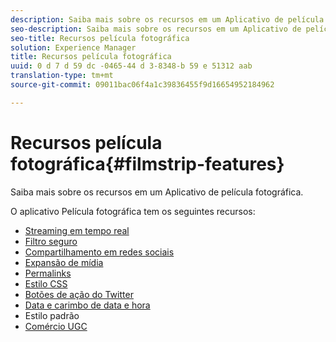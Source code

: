 ```yaml
---
description: Saiba mais sobre os recursos em um Aplicativo de película fotográfica.
seo-description: Saiba mais sobre os recursos em um Aplicativo de película fotográfica.
seo-title: Recursos película fotográfica
solution: Experience Manager
title: Recursos película fotográfica
uuid: 0 d 7 d 59 dc -0465-44 d 3-8348-b 59 e 51312 aab
translation-type: tm+mt
source-git-commit: 09011bac06f4a1c39836455f9d16654952184962

---
```



# Recursos película fotográfica{#filmstrip-features}

Saiba mais sobre os recursos em um Aplicativo de película fotográfica.

O aplicativo Película fotográfica tem os seguintes recursos:

* [Streaming em tempo real](/help/using/c-features-livefyre/c-content-behavior-features/c-content-behavior-features.md#section_emd_syl_d1b)
* [Filtro seguro](/help/using/c-features-livefyre/c-about-moderation/c-moderation.md#c_moderation)
* [Compartilhamento em redes sociais](/help/using/c-features-livefyre/c-social-sharing/c-social-sharing.md#c_social_sharing)
* [Expansão de mídia](/help/using/c-features-livefyre/c-enagement-features.md#section_pmq_ycm_d1b)
* [Permalinks](/help/using/c-features-livefyre/c-content-collection-tags/c-permalinks.md#c_permalinks)
* [Estilo CSS](/help/using/c-features-livefyre/c-styling-features/c-css-styling-branding.md#c_css_styling_branding)
* [Botões de ação do Twitter](/help/using/c-features-livefyre/c-enagement-features.md#section_uzm_ldm_d1b)
* [Data e carimbo de data e hora](/help/using/c-features-livefyre/c-styling-features/c-date-and-timestamp.md#c_date_and_timestamp)
* Estilo padrão
* [Comércio UGC](/help/using/c-features-livefyre/c-ugc-commerce.md#c_ugc_commerce)
